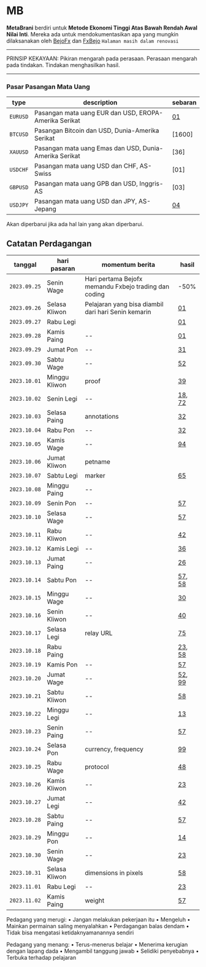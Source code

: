 # MB
**MetaBrani** berdiri untuk **Metode Ekonomi Tinggi Atas Bawah Rendah Awal Nilai Inti**.
Mereka ada untuk mendokumentasikan apa yang mungkin dilaksanakan oleh [BejoFx](https://evositas.github.io) dan [FxBejo](https://t.me/fxbejo)
`Halaman masih dalam renovasi`

---
PRINSIP KEKAYAAN: Pikiran mengarah pada perasaan. Perasaan mengarah pada tindakan. Tindakan menghasilkan hasil.

---

### Pasar Pasangan Mata Uang

| type     | description                                             | sebaran     |
| -------- | ------------------------------------------------------- | ----------- |
| `EURUSD` | Pasangan mata uang EUR dan USD, EROPA-Amerika Serikat   | [01](01.md) |
| `BTCUSD` | Pasangan Bitcoin dan USD, Dunia-Amerika Serikat         | [1600] |
| `XAUUSD` | Pasangan mata uang Emas dan USD, Dunia-Amerika Serikat  | [36] |
| `USDCHF` | Pasangan mata uang USD dan CHF, AS-Swiss                | [01] |
| `GBPUSD` | Pasangan mata uang GPB dan USD, Inggris-AS              | [03] |
| `USDJPY` | Pasangan mata uang USD dan JPY, AS-Jepang               | [04](45.md) |

Akan diperbarui jika ada hal lain yang akan diperbarui.

## Catatan Perdagangan

| tanggal      | hari pasaran       | momentum berita                                                 | hasil                    |
| ------------ | ------------------ | --------------------------------------------------------------- | ------------------------ |
| `2023.09.25` | Senin Wage         | Hari pertama Bejofx memandu Fxbejo trading dan coding           | -50%                     |
| `2023.09.26` | Selasa Kliwon      | Pelajaran yang bisa diambil dari hari Senin kemarin             | [01](01.md)              |
| `2023.09.27` | Rabu Legi          |                                                                 | [01](01.md)              |
| `2023.09.28` | Kamis Paing        | --                                                              | [01](01.md)              |
| `2023.09.29` | Jumat Pon          | --                                                              | [31](31.md)              |
| `2023.09.30` | Sabtu Wage         | --                                                              | [52](52.md)              |
| `2023.10.01` | Minggu Kliwon      | proof                                                           | [39](39.md)              |
| `2023.10.02` | Senin Legi         | --                                                              | [18](18.md), [72](72.md) |
| `2023.10.03` | Selasa Paing       | annotations                                                     | [32](32.md)              |
| `2023.10.04` | Rabu Pon           | --                                                              | [32](32.md)              |
| `2023.10.05` | Kamis Wage         | --                                                              | [94](94.md)              |
| `2023.10.06` | Jumat Kliwon       | petname              |                          |
| `2023.10.07` | Sabtu Legi         |   marker               | [65](65.md)              |
| `2023.10.08` | Minggu Paing       | --                   |                          |
| `2023.10.09` | Senin Pon          | --                   | [57](57.md)              |
| `2023.10.10` | Selasa Wage        | --                   | [57](57.md)              |
| `2023.10.11` | Rabu Kliwon        | --                   | [42](42.md)              |
| `2023.10.12` | Kamis Legi         | --                   | [36](36.md)              |
| `2023.10.13` | Jumat Paing        | --                   | [26](26.md)              |
| `2023.10.14` | Sabtu Pon          | --                   | [57](57.md), [58](58.md) |
| `2023.10.15` | Minggu Wage        | --                   | [30](30.md)              |
| `2023.10.16` | Senin Kliwon       | --                   | [40](40.md)              |
| `2023.10.17` | Selasa Legi        | relay URL            | [75](75.md)              |
| `2023.10.18` | Rabu Paing         |  | [23](23.md), [58](58.md) |
| `2023.10.19` | Kamis Pon          | --                   | [57](57.md)              |
| `2023.10.20` | Jumat Wage         | --                   | [52](52.md), [99](99.md) |
| `2023.10.21` | Sabtu Kliwon       | --                   | [58](58.md)              |
| `2023.10.22` | Minggu Legi        | --                   | [13](13.md)              |
| `2023.10.23` | Senin Paing        | --                   | [57](57.md)              |
| `2023.10.24` | Selasa Pon         | currency, frequency  | [99](99.md)              |
| `2023.10.25` | Rabu Wage          | protocol             | [48](48.md)              |
| `2023.10.26` | Kamis Kliwon       | --                   | [23](23.md)              |
| `2023.10.27` | Jumat Legi         | --                   | [42](42.md)              |
| `2023.10.28` | Sabtu Paing        | --                   | [57](57.md)              |
| `2023.10.29` | Minggu Pon         | --                   | [14](14.md)              |
| `2023.10.30` | Senin Wage         | --                   | [23](23.md)              |
| `2023.10.31` | Selasa Kliwon      | dimensions in pixels | [58](58.md)              |
| `2023.11.01` | Rabu Legi          | --                   | [23](23.md)              |
| `2023.11.02` | Kamis Paing        | weight               | [57](57.md)              |

Pedagang yang merugi:
• Jangan melakukan pekerjaan itu
• Mengeluh
• Mainkan permainan saling menyalahkan
• Perdagangan balas dendam
• Tidak bisa mengatasi ketidaknyamanannya sendiri

Pedagang yang menang:
• Terus-menerus belajar
• Menerima kerugian dengan lapang dada
• Mengambil tanggung jawab
• Selidiki penyebabnya
• Terbuka terhadap pelajaran

